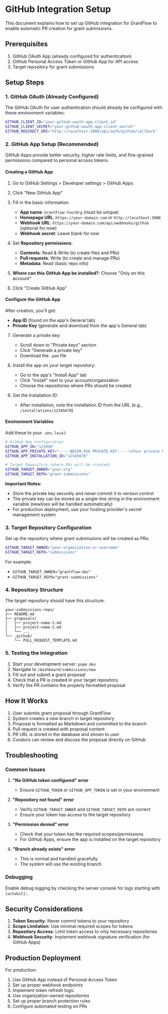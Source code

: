 # GitHub Integration Setup

This document explains how to set up GitHub integration for GrantFlow to enable automatic PR creation for grant submissions.

## Prerequisites

1. GitHub OAuth App (already configured for authentication)
2. GitHub Personal Access Token or GitHub App for API access
3. Target repository for grant submissions

## Setup Steps

### 1. GitHub OAuth (Already Configured)

The GitHub OAuth for user authentication should already be configured with these environment variables:

```bash
GITHUB_CLIENT_ID="your-github-oauth-app-client-id"
GITHUB_CLIENT_SECRET="your-github-oauth-app-client-secret"
GITHUB_REDIRECT_URI="http://localhost:3000/api/auth/github/callback"
```

### 2. GitHub App Setup (Recommended)

GitHub Apps provide better security, higher rate limits, and fine-grained permissions compared to personal access tokens.

#### Creating a GitHub App

1. Go to GitHub Settings > Developer settings > GitHub Apps
2. Click "New GitHub App"
3. Fill in the basic information:
   - **App name**: `GrantFlow-YourOrg` (must be unique)
   - **Homepage URL**: `https://your-domain.com` or `http://localhost:3000`
   - **Webhook URL**: `https://your-domain.com/api/webhooks/github` (optional for now)
   - **Webhook secret**: Leave blank for now

4. Set **Repository permissions**:
   - **Contents**: Read & Write (to create files and PRs)
   - **Pull requests**: Write (to create and manage PRs)
   - **Metadata**: Read (basic repo info)

5. **Where can this GitHub App be installed?**: Choose "Only on this account"
6. Click "Create GitHub App"

#### Configure the GitHub App

After creation, you'll get:

- **App ID** (found on the app's General tab)
- **Private Key** (generate and download from the app's General tab)

7. Generate a private key:
   - Scroll down to "Private keys" section
   - Click "Generate a private key"
   - Download the `.pem` file

8. Install the app on your target repository:
   - Go to the app's "Install App" tab
   - Click "Install" next to your account/organization
   - Choose the repositories where PRs should be created

9. Get the Installation ID:
   - After installation, note the installation ID from the URL (e.g., `/installations/12345678`)

#### Environment Variables

Add these to your `.env.local`:

```bash
# GitHub App Configuration
GITHUB_APP_ID="123456"
GITHUB_APP_PRIVATE_KEY="-----BEGIN RSA PRIVATE KEY-----\nYour private key content here...\n-----END RSA PRIVATE KEY-----"
GITHUB_APP_INSTALLATION_ID="12345678"

# Target Repository (where PRs will be created)
GITHUB_TARGET_OWNER="your-org"
GITHUB_TARGET_REPO="grant-submissions"
```

**Important Notes:**

- Store the private key securely and never commit it to version control
- The private key can be stored as a single-line string in the environment variable (newlines will be handled automatically)
- For production deployment, use your hosting provider's secret management system

### 3. Target Repository Configuration

Set up the repository where grant submissions will be created as PRs:

```bash
GITHUB_TARGET_OWNER="your-organization-or-username"
GITHUB_TARGET_REPO="submissions"
```

For example:

- `GITHUB_TARGET_OWNER="grantflow-dev"`
- `GITHUB_TARGET_REPO="grant-submissions"`

### 4. Repository Structure

The target repository should have this structure:

```
your-submissions-repo/
├── README.md
├── proposals/
│   ├── project-name-1.md
│   ├── project-name-2.md
│   └── ...
└── .github/
    └── PULL_REQUEST_TEMPLATE.md
```

### 5. Testing the Integration

1. Start your development server: `pnpm dev`
2. Navigate to `/dashboard/submissions/new`
3. Fill out and submit a grant proposal
4. Check that a PR is created in your target repository
5. Verify the PR contains the properly formatted proposal

## How It Works

1. User submits grant proposal through GrantFlow
2. System creates a new branch in target repository
3. Proposal is formatted as Markdown and committed to the branch
4. Pull request is created with proposal content
5. PR URL is stored in the database and shown to user
6. Curators can review and discuss the proposal directly on GitHub

## Troubleshooting

### Common Issues

1. **"No GitHub token configured" error**
   - Ensure `GITHUB_TOKEN` or `GITHUB_APP_TOKEN` is set in your environment

2. **"Repository not found" error**
   - Verify `GITHUB_TARGET_OWNER` and `GITHUB_TARGET_REPO` are correct
   - Ensure your token has access to the target repository

3. **"Permission denied" error**
   - Check that your token has the required scopes/permissions
   - For GitHub Apps, ensure the app is installed on the target repository

4. **"Branch already exists" error**
   - This is normal and handled gracefully
   - The system will use the existing branch

### Debugging

Enable debug logging by checking the server console for logs starting with `[octokit]:`.

## Security Considerations

1. **Token Security**: Never commit tokens to your repository
2. **Scope Limitation**: Use minimal required scopes for tokens
3. **Repository Access**: Limit token access to only necessary repositories
4. **Webhook Security**: Implement webhook signature verification (for GitHub Apps)

## Production Deployment

For production:

1. Use GitHub App instead of Personal Access Token
2. Set up proper webhook endpoints
3. Implement token refresh logic
4. Use organization-owned repositories
5. Set up proper branch protection rules
6. Configure automated testing on PRs
